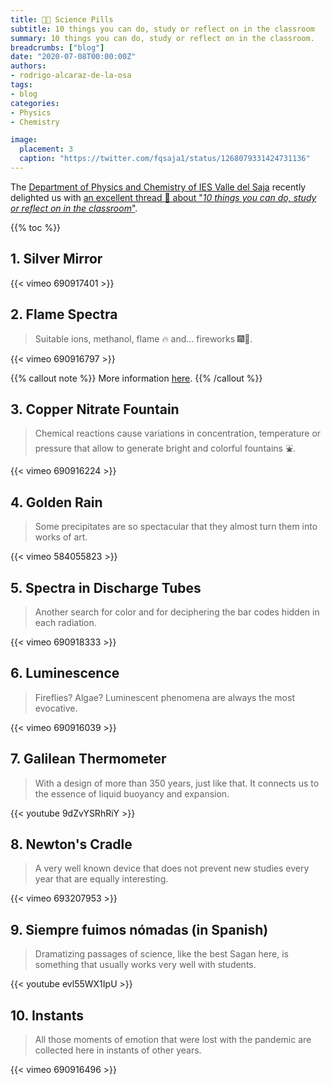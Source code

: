 ```yaml
---
title: 💊💊 Science Pills
subtitle: 10 things you can do, study or reflect on in the classroom
summary: 10 things you can do, study or reflect on in the classroom.
breadcrumbs: ["blog"]
date: "2020-07-08T00:00:00Z"
authors:
- rodrigo-alcaraz-de-la-osa
tags:
- blog
categories:
- Physics
- Chemistry

image:
  placement: 3
  caption: "https://twitter.com/fqsaja1/status/1268079331424731136"
---
```


The [Department of Physics and Chemistry of IES Valle del Saja](http://www.fqsaja.com) recently delighted us with [an excellent thread 🧵 about "*10 things you can do, study or reflect on in the classroom*"](https://twitter.com/fqsaja1/status/1280438568318574592).

{{% toc %}}

## 1. Silver Mirror
{{< vimeo 690917401 >}}

## 2. Flame Spectra
> Suitable ions, methanol, flame 🔥 and... fireworks 🎆🎇.

{{< vimeo 690916797 >}}

{{% callout note %}}
More information [here](https://www.usgs.gov/media/images/what-minerals-produce-colors-fireworks).
{{% /callout %}}

## 3. Copper Nitrate Fountain
> Chemical reactions cause variations in concentration, temperature or pressure that allow to generate bright and colorful fountains ⛲.

{{< vimeo 690916224 >}}

## 4. Golden Rain
> Some precipitates are so spectacular that they almost turn them into works of art.

{{< vimeo 584055823 >}}

## 5. Spectra in Discharge Tubes
> Another search for color and for deciphering the bar codes hidden in each radiation.

{{< vimeo 690918333 >}}

## 6. Luminescence
> Fireflies? Algae? Luminescent phenomena are always the most evocative.

{{< vimeo 690916039 >}}

## 7. Galilean Thermometer
> With a design of more than 350 years, just like that. It connects us to the essence of liquid buoyancy and expansion.

{{< youtube 9dZvYSRhRiY >}}

## 8. Newton's Cradle
> A very well known device that does not prevent new studies every year that are equally interesting.

{{< vimeo 693207953 >}}

## 9. Siempre fuimos nómadas (in Spanish)
> Dramatizing passages of science, like the best Sagan here, is something that usually works very well with students.

{{< youtube evl55WX1IpU >}}

## 10. Instants
> All those moments of emotion that were lost with the pandemic are collected here in instants of other years.

{{< vimeo 690916496 >}}